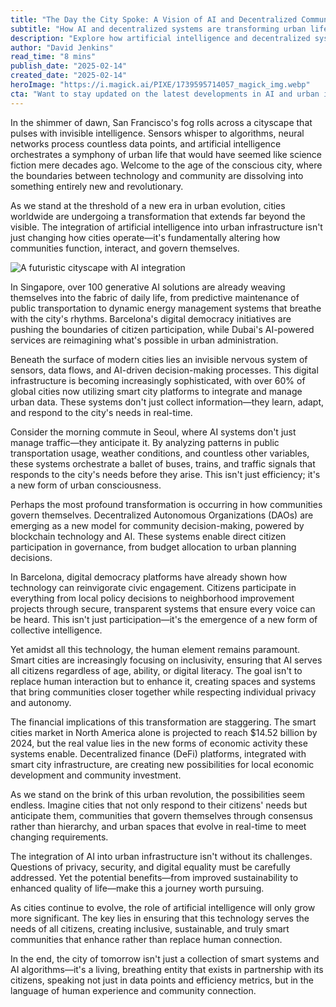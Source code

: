 ```yaml
---
title: "The Day the City Spoke: A Vision of AI and Decentralized Community"
subtitle: "How AI and decentralized systems are transforming urban life"
description: "Explore how artificial intelligence and decentralized systems are revolutionizing urban life, from smart infrastructure to digital democracy. Learn how cities are becoming conscious entities that adapt and respond to citizens' needs in real-time, creating new possibilities for community governance and economic growth."
author: "David Jenkins"
read_time: "8 mins"
publish_date: "2025-02-14"
created_date: "2025-02-14"
heroImage: "https://i.magick.ai/PIXE/1739595714057_magick_img.webp"
cta: "Want to stay updated on the latest developments in AI and urban innovation? Follow us on LinkedIn for exclusive insights into the future of smart cities and digital communities!"
---
```


In the shimmer of dawn, San Francisco's fog rolls across a cityscape that pulses with invisible intelligence. Sensors whisper to algorithms, neural networks process countless data points, and artificial intelligence orchestrates a symphony of urban life that would have seemed like science fiction mere decades ago. Welcome to the age of the conscious city, where the boundaries between technology and community are dissolving into something entirely new and revolutionary.

As we stand at the threshold of a new era in urban evolution, cities worldwide are undergoing a transformation that extends far beyond the visible. The integration of artificial intelligence into urban infrastructure isn't just changing how cities operate—it's fundamentally altering how communities function, interact, and govern themselves.

![A futuristic cityscape with AI integration](https://images.magick.ai/urban-ai-infrastructure.jpg)

In Singapore, over 100 generative AI solutions are already weaving themselves into the fabric of daily life, from predictive maintenance of public transportation to dynamic energy management systems that breathe with the city's rhythms. Barcelona's digital democracy initiatives are pushing the boundaries of citizen participation, while Dubai's AI-powered services are reimagining what's possible in urban administration.

Beneath the surface of modern cities lies an invisible nervous system of sensors, data flows, and AI-driven decision-making processes. This digital infrastructure is becoming increasingly sophisticated, with over 60% of global cities now utilizing smart city platforms to integrate and manage urban data. These systems don't just collect information—they learn, adapt, and respond to the city's needs in real-time.

Consider the morning commute in Seoul, where AI systems don't just manage traffic—they anticipate it. By analyzing patterns in public transportation usage, weather conditions, and countless other variables, these systems orchestrate a ballet of buses, trains, and traffic signals that responds to the city's needs before they arise. This isn't just efficiency; it's a new form of urban consciousness.

Perhaps the most profound transformation is occurring in how communities govern themselves. Decentralized Autonomous Organizations (DAOs) are emerging as a new model for community decision-making, powered by blockchain technology and AI. These systems enable direct citizen participation in governance, from budget allocation to urban planning decisions.

In Barcelona, digital democracy platforms have already shown how technology can reinvigorate civic engagement. Citizens participate in everything from local policy decisions to neighborhood improvement projects through secure, transparent systems that ensure every voice can be heard. This isn't just participation—it's the emergence of a new form of collective intelligence.

Yet amidst all this technology, the human element remains paramount. Smart cities are increasingly focusing on inclusivity, ensuring that AI serves all citizens regardless of age, ability, or digital literacy. The goal isn't to replace human interaction but to enhance it, creating spaces and systems that bring communities closer together while respecting individual privacy and autonomy.

The financial implications of this transformation are staggering. The smart cities market in North America alone is projected to reach $14.52 billion by 2024, but the real value lies in the new forms of economic activity these systems enable. Decentralized finance (DeFi) platforms, integrated with smart city infrastructure, are creating new possibilities for local economic development and community investment.

As we stand on the brink of this urban revolution, the possibilities seem endless. Imagine cities that not only respond to their citizens' needs but anticipate them, communities that govern themselves through consensus rather than hierarchy, and urban spaces that evolve in real-time to meet changing requirements.

The integration of AI into urban infrastructure isn't without its challenges. Questions of privacy, security, and digital equality must be carefully addressed. Yet the potential benefits—from improved sustainability to enhanced quality of life—make this a journey worth pursuing.

As cities continue to evolve, the role of artificial intelligence will only grow more significant. The key lies in ensuring that this technology serves the needs of all citizens, creating inclusive, sustainable, and truly smart communities that enhance rather than replace human connection.

In the end, the city of tomorrow isn't just a collection of smart systems and AI algorithms—it's a living, breathing entity that exists in partnership with its citizens, speaking not just in data points and efficiency metrics, but in the language of human experience and community connection.